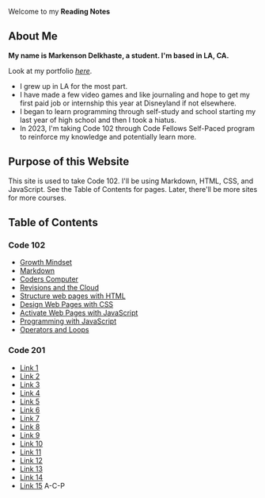 Welcome to my **Reading Notes**

## About Me

**My name is Markenson Delkhaste, a student. I'm based in LA, CA.**

Look at my portfolio [_here_](https://github.com/markensonian).

- I grew up in LA for the most part.
- I have made a few video games and like journaling and hope to get my first paid job or internship this year at Disneyland if not elsewhere. 
- I began to learn programming through self-study and school starting my last year of high school and then I took a hiatus.
- In 2023, I'm taking Code 102 through Code Fellows Self-Paced program to reinforce my knowledge and potentially learn more.

## Purpose of this Website

This site is used to take Code 102. I'll be using Markdown, HTML, CSS, and JavaScript. See the Table of Contents for pages. Later, there'll be more sites for more courses.

## Table of Contents

### Code 102

- [Growth Mindset](Code-102/Growth-Mindset.md)
- [Markdown](Code-102/Markdown.md)
- [Coders Computer](Code-102/Coders-Computer.md)
- [Revisions and the Cloud](Code-102/Revisions-Cloud.md)
- [Structure web pages with HTML](Code-102/Structure-with-HTML.md)
- [Design Web Pages with CSS](Code-102/Design-with-CSS.md)
- [Activate Web Pages with JavaScript](Code-102/Activate-with-JavaScript.md)
- [Programming with JavaScript](Code-102/Programming-with-JavaScript.md)
- [Operators and Loops](Code-102/Operators-Loops.md)

### Code 201

- [Link 1](Code-201/link1.md)
- [Link 2](Code-201/link2.md)
- [Link 3](Code-201/link3.md)
- [Link 4](Code-201/link4.md)
- [Link 5](Code-201/link5.md)
- [Link 6](Code-201/link6.md)
- [Link 7](Code-201/link7.md)
- [Link 8](Code-201/link8.md)
- [Link 9](Code-201/link9.md)
- [Link 10](Code-201/link10.md)
- [Link 11](Code-201/link11.md)
- [Link 12](Code-201/link12.md)
- [Link 13](Code-201/link13.md)
- [Link 14](Code-201/link14.md)
- [Link 15](Code-201/link15.md) A-C-P
